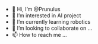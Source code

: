 - 👋 Hi, I’m @Prunulus
- 👀 I’m interested in AI project
- 🌱 I’m currently learning robotics
- 💞️ I’m looking to collaborate on ...
- 📫 How to reach me ...

<!---
Prunulus/Prunulus is a ✨ special ✨ repository because its `README.md` (this file) appears on your GitHub profile.
You can click the Preview link to take a look at your changes.
--->
